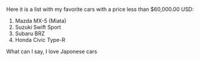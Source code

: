 Here it is a list with my favorite cars with a price less than $60,000.00 USD:
1. Mazda MX-5 (Miata)
2. Suzuki Swift Sport
3. Subaru BRZ
4. Honda Civic Type-R

What can I say, I love Japonese cars
